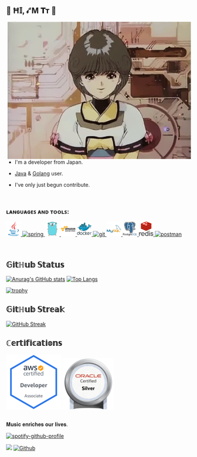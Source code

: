 ## :blue_heart: Ħ𝕀, 𝒾'Μ 𝐓т :blue_heart:

<img hight="400" width="500" alt="GIF" align="right" src="https://github.com/dendritett/dendritett/blob/main/gif/ai1.gif">

</br>

- I'm a developer from Japan.

- [Java](https://dev.java) & [Golang](https://golang.org) user.

- I've only just begun contribute.

</br>

<h3 align="left">ʟᴀɴɢᴜᴀɢᴇꜱ ᴀɴᴅ ᴛᴏᴏʟꜱ:</h3>
<p align="left">
  <a href="https://www.java.com" target="_blank" rel="noreferrer">
    <img src="https://raw.githubusercontent.com/devicons/devicon/master/icons/java/java-original.svg" alt="java" width="40" height="40"/>
  </a>
  <a href="https://spring.io/" target="_blank" rel="noreferrer">
    <img src="https://www.vectorlogo.zone/logos/springio/springio-icon.svg" alt="spring" width="40" height="40"/>
  </a>
  <a href="https://golang.org" target="_blank" rel="noreferrer">
    <img src="https://raw.githubusercontent.com/devicons/devicon/master/icons/go/go-original.svg" alt="go" width="40" height="40"/>
  </a>
  <a href="https://aws.amazon.com" target="_blank" rel="noreferrer">
    <img src="https://raw.githubusercontent.com/devicons/devicon/master/icons/amazonwebservices/amazonwebservices-original-wordmark.svg" alt="aws" width="40" height="40"/>
  </a>
  <a href="https://www.docker.com/" target="_blank" rel="noreferrer">
    <img src="https://raw.githubusercontent.com/devicons/devicon/master/icons/docker/docker-original-wordmark.svg" alt="docker" width="40" height="40"/>
  </a>
  <a href="https://git-scm.com/" target="_blank" rel="noreferrer">
    <img src="https://www.vectorlogo.zone/logos/git-scm/git-scm-icon.svg" alt="git" width="40" height="40"/>
  </a>
  <a href="https://www.mysql.com/" target="_blank" rel="noreferrer">
    <img src="https://raw.githubusercontent.com/devicons/devicon/master/icons/mysql/mysql-original-wordmark.svg" alt="mysql" width="40" height="40"/>
  </a>
  <a href="https://www.postgresql.org" target="_blank" rel="noreferrer">
    <img src="https://raw.githubusercontent.com/devicons/devicon/master/icons/postgresql/postgresql-original-wordmark.svg" alt="postgresql" width="40" height="40"/>
  </a>
  <a href="https://redis.io" target="_blank" rel="noreferrer">
    <img src="https://raw.githubusercontent.com/devicons/devicon/master/icons/redis/redis-original-wordmark.svg" alt="redis" width="40" height="40"/>
  </a>
  <a href="https://postman.com" target="_blank" rel="noreferrer">
    <img src="https://www.vectorlogo.zone/logos/getpostman/getpostman-icon.svg" alt="postman" width="40" height="40"/>
  </a>
</p>

<br clear="right">

## 𝔾𝕚𝕥ℍ𝕦𝕓 𝕊𝕥𝕒𝕥𝕦𝕤
[![Anurag's GitHub stats](https://github-readme-stats.vercel.app/api?username=dendritett&count_private=true&theme=tokyonight)](https://github.com/anuraghazra/github-readme-stats)
[![Top Langs](https://github-readme-stats.vercel.app/api/top-langs/?username=dendritett&theme=tokyonight)](https://github.com/anuraghazra/github-readme-stats)

[![trophy](https://github-profile-trophy.vercel.app/?username=dendritett&theme=tokyonight&rank=S,AAA,AA,A,B,C)](https://github.com/ryo-ma/github-profile-trophy)

## 𝔾𝕚𝕥ℍ𝕦𝕓 𝕊𝕥𝕣𝕖𝕒𝕜
[![GitHub Streak](http://github-readme-streak-stats.herokuapp.com?user=dendritett&theme=tokyonight&date_format=M%20j%5B%2C%20Y%5D)](https://git.io/streak-stats)

## ℂ𝕖𝕣𝕥𝕚𝕗𝕚𝕔𝕒𝕥𝕚𝕠𝕟𝕤
<a href="https://www.credly.com/badges/f425c324-96a2-45cb-8544-e4715e7d4c81/public_url"><img src="https://github.com/dendritett/dendritett/blob/main/badges/aws-certified-developer-associate.png" width="150" height="150"></a>
<a href="https://www.credly.com/badges/b1d767bc-e010-49de-a89b-2edc6fd81ff5/public_url"><img src="https://github.com/dendritett/dendritett/blob/main/badges/oracle-certified-java-programmer-silver-se-8-oracle-certified-associate-java-se-8-programmer-jpn.png" width="140" height="140"></a>

##
𝐌𝐮𝐬𝐢𝐜 𝐞𝐧𝐫𝐢𝐜𝐡𝐞𝐬 𝐨𝐮𝐫 𝐥𝐢𝐯𝐞𝐬.

[![spotify-github-profile](https://spotify-github-profile.vercel.app/api/view?uid=axfig3eomnhwsp052k6jt5kw2&cover_image=true&theme=natemoo-re&bar_color=5e4eb1&bar_color_cover=false)](https://github.com/kittinan/spotify-github-profile)

![](https://komarev.com/ghpvc/?username=dendritett&color=557bd9)
[![Github](https://img.shields.io/github/followers/dendritett?label=Follow&style=social)](https://github.com/dendritett)
